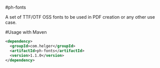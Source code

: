 #ph-fonts

A set of TTF/OTF OSS fonts to be used in PDF creation or any other use case.

#Usage with Maven
```xml
<dependency>
  <groupId>com.helger</groupId>
  <artifactId>ph-fonts</artifactId>
  <version>1.1.0</version>
</dependency>
```
